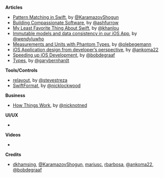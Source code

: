
**Articles**

* [Pattern Matching in Swift](https://www.raywenderlich.com/134844/pattern-matching-in-swift), by [@KaramazovShogun](https://twitter.com/KaramazovShogun)
* [Building Compassionate Software](https://ashfurrow.com/blog/building-compassionate-software/), by [@ashfurrow](https://twitter.com/ashfurrow)
* [My Least Favorite Thing About Swift](http://khanlou.com/2016/08/my-least-favorite-thing-about-swift/), by [@khanlou](http://www.twitter.com/khanlou)
* [Immutable models and data consistency in our iOS App](https://engineering.pinterest.com/blog/immutable-models-and-data-consistency-our-ios-app), by [@wendyluwho](https://twitter.com/wendyluwho)
* [Measurements and Units with Phantom Types](https://oleb.net/blog/2016/08/measurements-and-units-with-phantom-types/), by [@olebegemann](https://twitter.com/olebegemann)
* [iOS Application design from developer’s perspective](https://medium.com/@ankoma22/ios-application-design-from-developers-perspective-4e542bfbfeaf#.bwe806ms3), by [@ankoma22](https://twitter.com/ankoma22)
* [Speeding up iOS Development](https://medium.com/@graafict/blaze-fast-flexible-and-awesome-3a7a73374de7#.20gp2rll3), by [@bobdegraaf](https://twitter.com/bobdegraaf)
* [Types](https://gist.github.com/garybernhardt/122909856b570c5c457a6cd674795a9c), by [@garybernhardt](https://twitter.com/garybernhardt)

**Tools/Controls**

* [relayout](https://github.com/stevestreza/relayout), by [@stevestreza](https://twitter.com/stevestreza)
* [SwiftFormat](https://github.com/nicklockwood/SwiftFormat), by [@nicklockwood](https://twitter.com/nicklockwood)

**Business**

* [How Things Work](http://gawker.com/how-things-work-1785604699), by [@nicknotned](https://twitter.com/nicknotned)

**UI/UX**

* 

**Videos**

* 

**Credits**

* [dkhamsing](https://github.com/dkhamsing), [@KaramazovShogun](https://twitter.com/KaramazovShogun), [mariusc](https://github.com/mariusc), [rbarbosa](https://github.com/rbarbosa), [@ankoma22](https://twitter.com/ankoma22), [@bobdegraaf](https://twitter.com/bobdegraaf)
